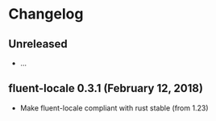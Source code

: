 # Changelog

## Unreleased

  - …

## fluent-locale 0.3.1 (February 12, 2018)

  - Make fluent-locale compliant with rust stable (from 1.23)

